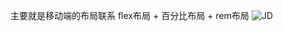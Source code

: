 主要就是移动端的布局联系
flex布局 + 百分比布局 + rem布局
![JD](http://p82ue350h.bkt.clouddn.com/image/The-mobile-terminal-JD/JD.png)
